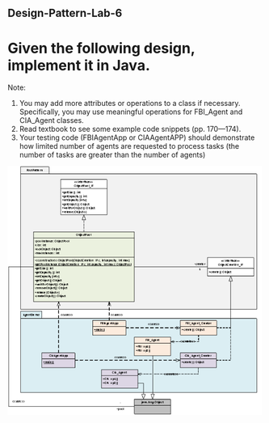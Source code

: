 ## Design-Pattern-Lab-6

# Given the following design, implement it in Java. 

Note: 

1.	You may add more attributes or operations to a class if necessary. Specifically, you may use meaningful operations for FBI_Agent and CIA_Agent classes.
2.	Read textbook to see some example code snippets (pp. 170—174).
3.	Your testing code (FBIAgentApp or CIAAgentAPP) should demonstrate how limited number of agents are requested to process tasks (the number of tasks are greater than the number of agents)

![image1](/image1.png)

